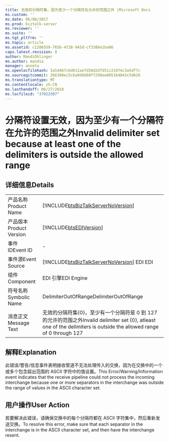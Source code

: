 ```yaml
---
title: 无效的分隔符集，因为至少一个分隔符在允许的范围之外 |Microsoft Docs
ms.custom: ''
ms.date: 06/08/2017
ms.prod: biztalk-server
ms.reviewer: ''
ms.suite: ''
ms.tgt_pltfrm: ''
ms.topic: article
ms.assetid: c1286559-765b-4728-945d-cf3386e1ba06
caps.latest.revision: 8
author: MandiOhlinger
ms.author: mandia
manager: anneta
ms.openlocfilehash: 5a54467c6d611aefd58d2dfd51c21974c3a5df7c
ms.sourcegitcommit: 266308ec5c6a9d8d80ff298ee6051b4843c5d626
ms.translationtype: MT
ms.contentlocale: zh-CN
ms.lasthandoff: 06/27/2018
ms.locfileid: "37022507"
---
```

# <a name="invalid-delimiter-set-because-at-least-one-of-the-delimiters-is-outside-the-allowed-range"></a><span data-ttu-id="e8245-102">分隔符设置无效，因为至少有一个分隔符在允许的范围之外</span><span class="sxs-lookup"><span data-stu-id="e8245-102">Invalid delimiter set because at least one of the delimiters is outside the allowed range</span></span>
## <a name="details"></a><span data-ttu-id="e8245-103">详细信息</span><span class="sxs-lookup"><span data-stu-id="e8245-103">Details</span></span>  
  
|                 |                                                                                                        |
|-----------------|--------------------------------------------------------------------------------------------------------|
|  <span data-ttu-id="e8245-104">产品名称</span><span class="sxs-lookup"><span data-stu-id="e8245-104">Product Name</span></span>   |           [!INCLUDE[btsBizTalkServerNoVersion](../includes/btsbiztalkservernoversion-md.md)]           |
| <span data-ttu-id="e8245-105">产品版本</span><span class="sxs-lookup"><span data-stu-id="e8245-105">Product Version</span></span> |                       [!INCLUDE[btsEDIVersion](../includes/btsediversion-md.md)]                       |
|    <span data-ttu-id="e8245-106">事件 ID</span><span class="sxs-lookup"><span data-stu-id="e8245-106">Event ID</span></span>     |                                                   -                                                    |
|  <span data-ttu-id="e8245-107">事件源</span><span class="sxs-lookup"><span data-stu-id="e8245-107">Event Source</span></span>   |         [!INCLUDE[btsBizTalkServerNoVersion](../includes/btsbiztalkservernoversion-md.md)]<span data-ttu-id="e8245-108"> EDI</span><span class="sxs-lookup"><span data-stu-id="e8245-108"> EDI</span></span>         |
|    <span data-ttu-id="e8245-109">组件</span><span class="sxs-lookup"><span data-stu-id="e8245-109">Component</span></span>    |                                               <span data-ttu-id="e8245-110">EDI 引擎</span><span class="sxs-lookup"><span data-stu-id="e8245-110">EDI Engine</span></span>                                               |
|  <span data-ttu-id="e8245-111">符号名称</span><span class="sxs-lookup"><span data-stu-id="e8245-111">Symbolic Name</span></span>  |                                          <span data-ttu-id="e8245-112">DelimiterOutOfRange</span><span class="sxs-lookup"><span data-stu-id="e8245-112">DelimiterOutOfRange</span></span>                                           |
|  <span data-ttu-id="e8245-113">消息正文</span><span class="sxs-lookup"><span data-stu-id="e8245-113">Message Text</span></span>   | <span data-ttu-id="e8245-114">无效的分隔符集{0}，至少有一个分隔符是 0 到 127 的允许的范围之外</span><span class="sxs-lookup"><span data-stu-id="e8245-114">Invalid delimiter set {0}, atleast one of the delimiters is outside the allowed range of 0 through 127</span></span> |
  
## <a name="explanation"></a><span data-ttu-id="e8245-115">解释</span><span class="sxs-lookup"><span data-stu-id="e8245-115">Explanation</span></span>  
 <span data-ttu-id="e8245-116">此错误/警告/信息事件表明接收管道不无法处理传入的交换，因为在交换中的一个或多个包含超出范围的 ASCII 字符中的值设置。</span><span class="sxs-lookup"><span data-stu-id="e8245-116">This Error/Warning/Information event indicates that the receive pipeline could not process the incoming interchange because one or more separators in the interchange was outside the range of values in the ASCII character set.</span></span>  
  
## <a name="user-action"></a><span data-ttu-id="e8245-117">用户操作</span><span class="sxs-lookup"><span data-stu-id="e8245-117">User Action</span></span>  
 <span data-ttu-id="e8245-118">若要解决此错误，请确保交换中的每个分隔符都在 ASCII 字符集中，然后重新发送交换。</span><span class="sxs-lookup"><span data-stu-id="e8245-118">To resolve this error, make sure that each separator in the interchange is in the ASCII character set, and then have the interchange resent.</span></span>